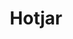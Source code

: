 ---
title: Hotjar
intro: Hotjar is a new and easy way to truly understand your web and mobilesite visitors.
link: https://www.hotjar.com
category:
- Analytics
- User research
image: "images.png"
---